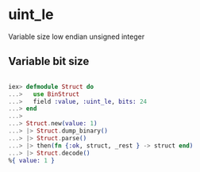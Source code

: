 # uint_le

Variable size low endian unsigned integer

## Variable bit size

```elixir

iex> defmodule Struct do
...>   use BinStruct
...>   field :value, :uint_le, bits: 24
...> end
...>
...> Struct.new(value: 1)
...> |> Struct.dump_binary()
...> |> Struct.parse()
...> |> then(fn {:ok, struct, _rest } -> struct end)
...> |> Struct.decode()
%{ value: 1 }

```
